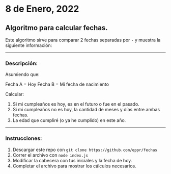 # 8 de Enero, 2022
## Algoritmo para calcular fechas.
Este algoritmo sirve para comparar 2 fechas separadas por ```-``` y muestra la siguiente información:

---------------
### Descripción:

Asumiendo que:

Fecha A = Hoy
Fecha B = Mi fecha de nacimiento

Calcular:

1. Si mi cumpleaños es hoy, es en el futuro o fue en el pasado.
2. Si mi cumpleaños no es hoy, la cantidad de meses y días entre ambas fechas.
3. La edad que cumpliré (o ya he cumplido) en este año.

---------------

### Instrucciones:

1. Descargar este repo con ```git clone https://github.com/eppr/fechas```
2. Correr el archivo con ```node index.js```
3. Modificar la cabecera con tus iniciales y la fecha de hoy.
4. Completar el archivo para mostrar los cálculos necesarios.
